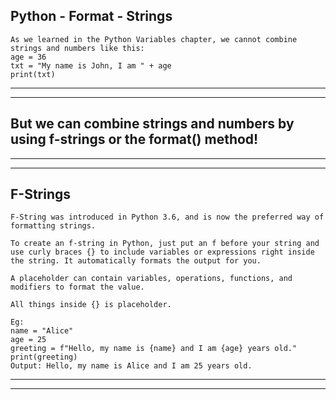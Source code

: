 
Python - Format - Strings
---

```
As we learned in the Python Variables chapter, we cannot combine strings and numbers like this:
age = 36
txt = "My name is John, I am " + age
print(txt)
```
------------------------------------------------------------------------------------------------------------------------
---

But we can combine strings and numbers by using f-strings or the format() method!
---

--------------------------------------------------------------------------------------------------------
---------------

F-Strings
---

```
F-String was introduced in Python 3.6, and is now the preferred way of formatting strings.

To create an f-string in Python, just put an f before your string and use curly braces {} to include variables or expressions right inside the string. It automatically formats the output for you.

A placeholder can contain variables, operations, functions, and modifiers to format the value.

All things inside {} is placeholder.

Eg:
name = "Alice"
age = 25
greeting = f"Hello, my name is {name} and I am {age} years old."
print(greeting)
Output: Hello, my name is Alice and I am 25 years old.
```

------------------------------------------------------------------------------------------------------------------------
---------------

